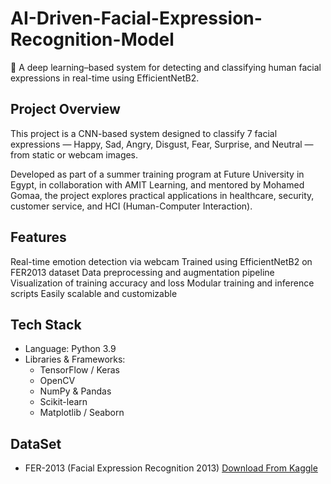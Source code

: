 # AI-Driven-Facial-Expression-Recognition-Model

🚀 A deep learning–based system for detecting and classifying human facial expressions in real-time using EfficientNetB2.

## Project Overview

This project is a CNN-based system designed to classify 7 facial expressions — Happy, Sad, Angry, Disgust, Fear, Surprise, and Neutral — from static or webcam images.

Developed as part of a summer training program at Future University in Egypt, in collaboration with AMIT Learning, and mentored by Mohamed Gomaa, the project explores practical applications in healthcare, security, customer service, and HCI (Human-Computer Interaction).

## Features

 Real-time emotion detection via webcam
 Trained using EfficientNetB2 on FER2013 dataset
 Data preprocessing and augmentation pipeline
 Visualization of training accuracy and loss
 Modular training and inference scripts
 Easily scalable and customizable

 ## Tech Stack

 - Language: Python 3.9
 - Libraries & Frameworks:
    - TensorFlow / Keras
    - OpenCV
    - NumPy & Pandas
    - Scikit-learn
    - Matplotlib / Seaborn

## DataSet

- FER-2013 (Facial Expression Recognition 2013)
  [Download From Kaggle](https://www.kaggle.com/datasets/msambare/fer2013)
   
